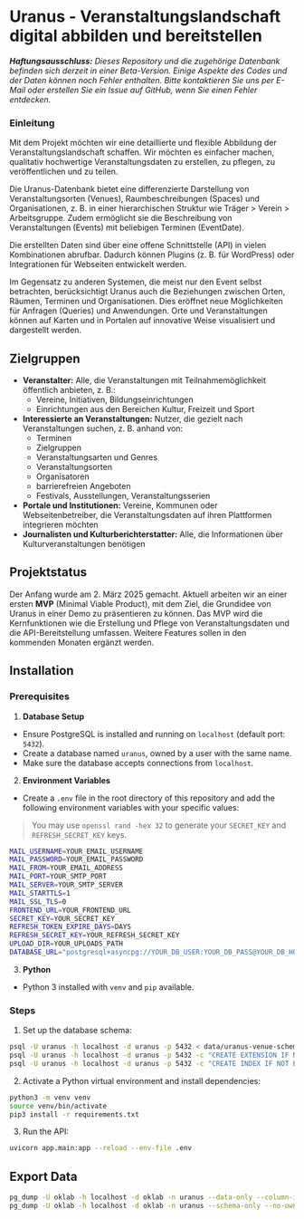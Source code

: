 # Uranus - Veranstaltungslandschaft digital abbilden und bereitstellen

_**Haftungsausschluss:** Dieses Repository und die zugehörige Datenbank befinden sich derzeit in einer Beta-Version. Einige Aspekte des Codes und der Daten können noch Fehler enthalten. Bitte kontaktieren Sie uns per E-Mail oder erstellen Sie ein Issue auf GitHub, wenn Sie einen Fehler entdecken._


### Einleitung

Mit dem Projekt möchten wir eine detaillierte und flexible Abbildung der Veranstaltungslandschaft schaffen. Wir möchten es einfacher machen, qualitativ hochwertige Veranstaltungsdaten zu erstellen, zu pflegen, zu veröffentlichen und zu teilen.

Die Uranus-Datenbank bietet eine differenzierte Darstellung von Veranstaltungsorten (Venues), Raumbeschreibungen (Spaces) und Organisationen, z. B. in einer hierarchischen Struktur wie Träger > Verein > Arbeitsgruppe. Zudem ermöglicht sie die Beschreibung von Veranstaltungen (Events) mit beliebigen Terminen (EventDate).

Die erstellten Daten sind über eine offene Schnittstelle (API) in vielen Kombinationen abrufbar. Dadurch können Plugins (z. B. für WordPress) oder Integrationen für Webseiten entwickelt werden.

Im Gegensatz zu anderen Systemen, die meist nur den Event selbst betrachten, berücksichtigt Uranus auch die Beziehungen zwischen Orten, Räumen, Terminen und Organisationen. Dies eröffnet neue Möglichkeiten für Anfragen (Queries) und Anwendungen. Orte und Veranstaltungen können auf Karten und in Portalen auf innovative Weise visualisiert und dargestellt werden.


## Zielgruppen

- **Veranstalter:** Alle, die Veranstaltungen mit Teilnahmemöglichkeit öffentlich anbieten, z. B.:
	- 	Vereine, Initiativen, Bildungseinrichtungen
	- 	Einrichtungen aus den Bereichen Kultur, Freizeit und Sport
- **Interessierte an Veranstaltungen:** Nutzer, die gezielt nach Veranstaltungen suchen, z. B. anhand von:
	- 	Terminen
	- 	Zielgruppen
	- 	Veranstaltungsarten und Genres
	- 	Veranstaltungsorten
	- 	Organisatoren
	- 	barrierefreien Angeboten
	- 	Festivals, Ausstellungen, Veranstaltungsserien
- **Portale und Institutionen:** Vereine, Kommunen oder Webseitenbetreiber, die Veranstaltungsdaten auf ihren Plattformen integrieren möchten
- **Journalisten und Kulturberichterstatter:** Alle, die Informationen über Kulturveranstaltungen benötigen


## Projektstatus

Der Anfang wurde am 2. März 2025 gemacht. Aktuell arbeiten wir an einer ersten **MVP** (Minimal Viable Product), mit dem Ziel, die Grundidee von Uranus in einer Demo zu präsentieren zu können. Das MVP wird die Kernfunktionen wie die Erstellung und Pflege von Veranstaltungsdaten und die API-Bereitstellung umfassen. Weitere Features sollen in den kommenden Monaten ergänzt werden.


## Installation

### Prerequisites

1. **Database Setup**

- Ensure PostgreSQL is installed and running on `localhost` (default port: `5432`).
- Create a database named `uranus`, owned by a user with the same name.
- Make sure the database accepts connections from `localhost`.

2. **Environment Variables**

- Create a `.env` file in the root directory of this repository and add the following environment variables with your specific values:

> You may use `openssl rand -hex 32` to generate your `SECRET_KEY` and `REFRESH_SECRET_KEY` keys.

```sh
MAIL_USERNAME=YOUR_EMAIL_USERNAME
MAIL_PASSWORD=YOUR_EMAIL_PASSWORD
MAIL_FROM=YOUR_EMAIL_ADDRESS
MAIL_PORT=YOUR_SMTP_PORT
MAIL_SERVER=YOUR_SMTP_SERVER
MAIL_STARTTLS=1
MAIL_SSL_TLS=0
FRONTEND_URL=YOUR_FRONTEND_URL
SECRET_KEY=YOUR_SECRET_KEY
REFRESH_TOKEN_EXPIRE_DAYS=DAYS
REFRESH_SECRET_KEY=YOUR_REFRESH_SECRET_KEY
UPLOAD_DIR=YOUR_UPLOADS_PATH
DATABASE_URL="postgresql+asyncpg://YOUR_DB_USER:YOUR_DB_PASS@YOUR_DB_HOST:YOUR_DB_PORT/YOUR_DB_NAME"
```

3. **Python**

- Python 3 installed with `venv` and `pip` available.

### Steps

1. Set up the database schema:

```sh
psql -U uranus -h localhost -d uranus -p 5432 < data/uranus-venue-schema.sql
psql -U uranus -h localhost -d uranus -p 5432 -c "CREATE EXTENSION IF NOT EXISTS pg_trgm"
psql -U uranus -h localhost -d uranus -p 5432 -c "CREATE INDEX IF NOT EXISTS venue_name_gin_idx ON uranus.venue USING gin (LOWER(name) gin_trgm_ops)"
```

2. Activate a Python virtual environment and install dependencies:

```sh
python3 -m venv venv
source venv/bin/activate
pip3 install -r requirements.txt
```

3. Run the API:

```sh
uvicorn app.main:app --reload --env-file .env
```

## Export Data

```sh
pg_dump -U oklab -h localhost -d oklab -n uranus --data-only --column-inserts --no-owner --no-comments --verbose -f uranus_data_dump.sql
pg_dump -U oklab -h localhost -d oklab -n uranus --schema-only --no-owner --no-comments --verbose -f uranus_schema_dump.sql
```

